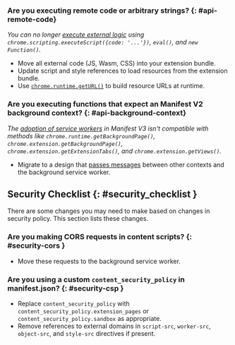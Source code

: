 











### Are you executing remote code or arbitrary strings? {: #api-remote-code}

*You can no longer [execute external
logic][mv3-remote-code] using `chrome.scripting.executeScript({code: '...'})`, `eval()`, and `new Function()`.*

- Move all external code (JS, Wasm, CSS) into your extension bundle.
- Update script and style references to load resources from the extension bundle.
- Use [`chrome.runtime.getURL()`][runtime-geturl] to build resource URLs at runtime.

### Are you executing functions that expect an Manifest V2 background context? {: #api-background-context}

*The [adoption of service workers][mv3-sw] in Manifest V3 isn't compatible with methods like `chrome.runtime.getBackgroundPage()`,
`chrome.extension.getBackgroundPage()`, `chrome.extension.getExtensionTabs()`,
and `chrome.extension.getViews()`.*

- Migrate to a design that [passes messages][doc-messages] between other contexts and the background service worker.

## Security Checklist {: #security_checklist }

There are some changes you may need to make based on changes in security policy. This section lists these changes.

### Are you making CORS requests in content scripts? {: #security-cors }

- Move these requests to the background service worker.

### Are you using a custom `content_security_policy` in manifest.json? {: #security-csp }

- Replace `content_security_policy` with `content_security_policy.extension_pages`
  or `content_security_policy.sandbox` as appropriate.
- Remove references to external domains in `script-src`, `worker-src`, `object-src`, and
  `style-src` directives if present.

[api-action]: /docs/extensions/reference/action
[api-scripting]: /docs/extensions/reference/scripting
[api-tabs]: /docs/extensions/reference/tabs
[chromium-force-install]: https://www.chromium.org/administrators/policy-list-3#ExtensionInstallForcelist
[mv3-action]: /docs/extensions/mv3/intro/mv3-migration#action-api-unification
[mv3-host-perms]: /docs/extensions/mv3/intro/mv3-migration#host-permissions
[mv3-migration-guide]: /docs/extensions/mv3/intro/mv3-migration
[mv3-network-request]: /docs/extensions/mv3/intro/mv3-migration#modifying-network-requests
[mv3-remote-code]: /docs/extensions/mv3/intro/mv3-migration#remotely-hosted-code
[mv3-sw]: /docs/extensions/mv3/intro/mv3-migration#background-service-workers
[runtime-geturl]: /docs/extensions/reference/runtime/#method-getURL
[doc-messages]: /docs/extensions/mv3/messaging/

